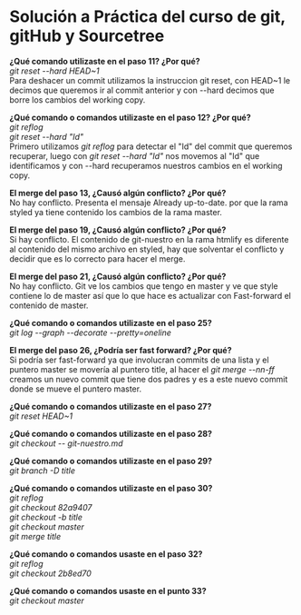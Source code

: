 # Solución a Práctica del curso de git, gitHub y Sourcetree

**¿Qué comando utilizaste en el paso 11? ¿Por qué?**  
*git reset --hard HEAD~1*  
Para deshacer un commit utilizamos la instruccion git reset, con HEAD~1 le decimos que queremos ir al commit anterior y con --hard decimos que borre los cambios 
del working copy.

**¿Qué comando o comandos utilizaste en el paso 12? ¿Por qué?**  
*git reflog*  
*git reset --hard "Id"*  
Primero utilizamos *git reflog* para detectar el "Id" del commit que queremos recuperar, luego con *git reset --hard "Id"* nos movemos al "Id" que identificamos y 
con --hard recuperamos nuestros cambios en el working copy.

**El merge del paso 13, ¿Causó algún conflicto? ¿Por qué?**  
No hay conflicto. Presenta el mensaje Already up-to-date. por que la rama styled ya tiene contenido los cambios de la rama master.

**El merge del paso 19, ¿Causó algún conflicto? ¿Por qué?**  
Si hay conflicto. El contenido de git-nuestro en la rama htmlify es diferente al contenido del mismo archivo en styled, hay que solventar el conflicto y decidir que es lo 
correcto para hacer el merge.

**El merge del paso 21, ¿Causó algún conflicto? ¿Por qué?**  
No hay conflicto. Git ve los cambios que tengo en master y ve que style contiene lo de master así que lo que hace es actualizar con Fast-forward el contenido de master.

**¿Qué comando o comandos utilizaste en el paso 25?**  
*git log --graph --decorate --pretty=oneline*

**El merge del paso 26, ¿Podría ser fast forward? ¿Por qué?**  
Si podría ser fast-forward ya que involucran commits de una lista y el puntero master se movería al puntero title, al hacer el *git merge --nn-ff* creamos un nuevo commit que tiene
dos padres y es a este nuevo commit donde se mueve el puntero master.

**¿Qué comando o comandos utilizaste en el paso 27?**  
*git reset HEAD~1*

**¿Qué comando o comandos utilizaste en el paso 28?**  
*git checkout -- git-nuestro.md*

**¿Qué comando o comandos utilizaste en el paso 29?**  
*git branch -D title*

**¿Qué comando o comandos utilizaste en el paso 30?**  
*git reflog*  
*git checkout 82a9407*  
*git checkout -b title*  
*git checkout master*  
*git merge title*

**¿Qué comando o comandos usaste en el paso 32?**  
*git reflog*  
*git checkout 2b8ed70*

**¿Qué comando o comandos usaste en el punto 33?**  
*git checkout master*
